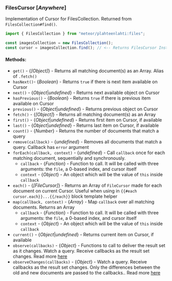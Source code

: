 ### FilesCursor [*Anywhere*]

Implementation of Cursor for FilesCollection. Returned from `FilesCollection#find()`.

```js
import { FilesCollection } from "meteor/plahteenlahti:files";

const imagesCollection = new FilesCollection();
const cursor = imagesCollection.find(); // <-- Returns FilesCursor Instance
```

#### Methods:

- `get()` - {_[Object]_} - Returns all matching document(s) as an Array. Alias of `.fetch()`
- `hasNext()`- {_Boolean_} - Returns `true` if there is next item available on Cursor
- `next()` - {_Object_|_undefined_} - Returns next available object on Cursor
- `hasPrevious()` - {_Boolean_} - Returns `true` if there is previous item available on Cursor
- `previous()` - {_Object_|_undefined_} - Returns previous object on Cursor
- `fetch()` - {_[Object]_} - Returns all matching document(s) as an Array
- `first()` - {_Object_|_undefined_} - Returns first item on Cursor, if available
- `last()` - {_Object_|_undefined_} - Returns last item on Cursor, if available
- `count()` - {_Number_} - Returns the number of documents that match a query
- `remove(callback)` - {_undefined_} - Removes all documents that match a query. Callback has `error` argument
- `forEach(callback, context)` - {_undefined_} - Call `callback` once for each matching document, sequentially and synchronously.
  - `callback` - {_Function_} - Function to call. It will be called with three arguments: the `file`, a 0-based index, and cursor itself
  - `context` - {_Object_} - An object which will be the value of `this` inside `callback`
- `each()` - {_[FileCursor]_} - Returns an Array of `FileCursor` made for each document on current Cursor. Useful when using in `{{#each cursor.each}}...{{/each}}` block template helper
- `map(callback, context)` - {_Array_} - Map `callback` over all matching documents. Returns an Array
  - `callback` - {_Function_} - Function to call. It will be called with three arguments: the `file`, a 0-based index, and cursor itself
  - `context` - {_Object_} - An object which will be the value of `this` inside `callback`
- `current()` - {_Object_|_undefined_} - Returns current item on Cursor, if available
- `observe(callbacks)` - {_Object_} - Functions to call to deliver the result set as it changes. Watch a query. Receive callbacks as the result set changes. Read more [here](http://docs.meteor.com/api/collections.html#Mongo-Cursor-observe)
- `observeChanges(callbacks)` - {_Object_} - Watch a query. Receive callbacks as the result set changes. Only the differences between the old and new documents are passed to the callbacks.. Read more [here](http://docs.meteor.com/api/collections.html#Mongo-Cursor-observeChanges)
